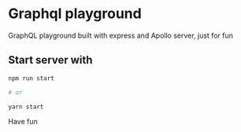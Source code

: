 # Graphql playground

GraphQL playground built with express and Apollo server, just for fun

## Start server with

```bash
npm run start

# or

yarn start
```

Have fun
